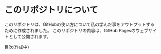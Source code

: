 # このリポジトリについて
このリポジトリは、GitHubの使い方について私の学んだ事をアウトプットするために作成されました。
このリポジトリの内容は、GitHub Pagesのウェブサイトとして公開されます。

目次(作成中)
